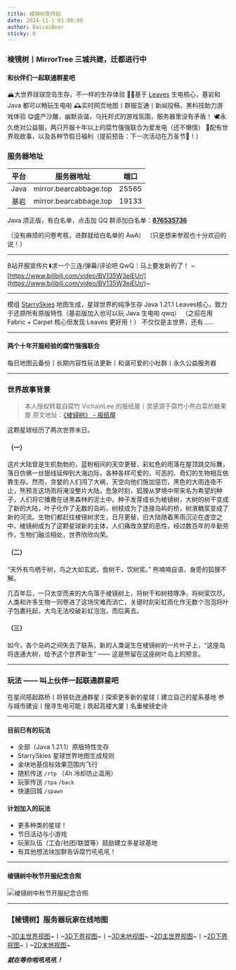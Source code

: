 ```yaml
---
title: 棱镜树宣传贴
date: 2024-11-1 01:00:00
author: BaicaiBear
sticky: 0
---
```


### 棱镜树丨MirrorTree 三城共建，迁都进行中

#### 和伙伴们一起联通群星吧

🏔️大世界球球空岛生存，不一样的生存体验
💪🏻基于 [Leaves](https://leavesmc.org/) 生电核心，基岩和 Java 都可以畅玩生电啦
🕰️实时网页地图丨群服互通丨新闻投稿，黑科技助力游戏体验
😋盛产沙雕，幽默诙谐，乌托邦式的游戏氛围，服务器里没有矛盾！
🕊️永久绝对公益服，两只开服十年以上的腐竹强强联合为爱发电（还不懒惰）
🥳配有世界观故事，以及各种节假日福利（提前预告：下一次活动在万圣节🎃！）

### 服务器地址

| 平台 | 服务器地址 | 端口 |
|:--:|:--:|:--:|
| Java | mirror.bearcabbage.top | 25565 |
| 基岩 | mirror.bearcabbage.top | 19133 |

Java 须正版，有白名单，点击加 QQ 群添加白名单：[**876535736**](https://qm.qq.com/q/fvhCDfJgLS)

（没有麻烦的问卷考核，进群就给白名单的 AwA）
（只是想来参观也十分欢迎的说！）

----------------------------------------------------------------

B站开服宣传片⬇️求一个三连/弹幕/评论吧 QwQ｜马上要发新的了！
~[https://www.bilibili.com/video/BV135W3eiEUr/](https://www.bilibili.com/video/BV135W3eiEUr/)~

----------------------------------------------------------------

模组 [StarrySkies](https://github.com/DaFuqs/StarrySkies) 地图生成，星球世界的纯净生存
Java 1.21.1 Leaves核心，致力于还原所有原版特性（基岩版加入也可以玩 Java 生电啦 qwq）
（之前在用 Fabric + Carpet 核心但发现 Leaves 更好用！）
不仅仅是主世界，还有……

----------------------------------------------------------------

#### 两个十年开服经验的腐竹强强联合

每日地图云备份丨长期内容性玩法更新丨和谐可爱的小社群丨永久公益服务器

----------------------------------------------------------------

### 世界故事背景

> 本人授权转载自腐竹 VichainLee 的报纸屋丨灵感源于腐竹小熊白菜的糖果屋
> 原文地址：[《棱镜树》 - 报纸屋](http://v.bearcabbage.top/index.php/archives/30/)

这颗星球经历了两次世界末日。

#### （一）

这片大陆曾是生机勃勃的，蓝粉相间的天空更替，彩虹色的雨落在屋顶跳交际舞，落日仿佛一丝银线延伸到大海边际，各种各样可爱的、可恶的、奇幻的生物相互依靠生存。然而，贪婪的人们闯了大祸，天空向他们施加惩罚，黑色的大雨连夜不止，熊预言这场雨将淹没整片大陆，危急时刻，狐狸从梦境中带来名为希望的种子，人们将它播撒在谜黑森林的泥土中。种子发芽成长为棱镜树，大树的树干变成了新的大陆，叶子化作了无数的岛屿，树枝成为了连接岛屿的桥，树液糖浆变成了新的河流。生物们都赶往棱镜树求生，日月更替，旧大陆随着黑雨沉沦在虚空之中，棱镜树成为了这颗星球新的主体，人们痛改贪婪的恶性，经过数百年的辛勤劳作，生物们融洽相处，世界欣欣向荣。

#### （二）

“天外有鸟栖于树，鸟之大如玄武，食树干，饮树浆。” 熊喃喃自语，身旁的狐狸不解。

几百年后，一只太空而来的大鸟落于棱镜树上，将树干和树枝啄净，将树浆饮尽，人类和许多生物一同卷进了这场灾难而消亡，关键时刻彩虹雨化作无数个泡泡将叶子包裹托起，大鸟无法咬破彩虹泡泡，而后离去。

#### （三）

如今，各个岛屿之间失去了联系，新的人类诞生在棱镜树的一片叶子上，“这座岛将连通大树，给予这个世界新生” —— 这是熊留在这座树叶岛上的预言。

----------------------------------------------------------------

### 玩法 —— 叫上伙伴一起联通群星吧

在星间搭起路桥丨将铁轨连通群星丨探索更多新的星球丨建立自己的星系基地
参与城市建设丨搜寻生电可能丨筑起高楼大厦丨名垂棱镜史诗

----------------------------------------------------------------

#### 目前已有的玩法

+ 全部（Java 1.21.1）原版特性生存
+ StarrySkies 星球世界地图生成规则
+ 金块地基信标效果范围内飞行
+ 随机传送 `/rtp` （4h 冷却防止滥用）
+ 玩家传送 `/tpa` `/back`
+ 快速回城 `/spawn`

#### 计划加入的玩法

+ 更多种类的星球！
+ 节日活动与小游戏
+ 玩家队伍（工会/社团/联盟等）鼓励建立多星球基地
+ 有其他想法块加群告诉腐竹吼吼吼！

----------------------------------------------------------------

#### 棱镜树中秋节开服纪念合照

![棱镜树中秋节开服纪念合照](/images/post_img/2024midautumn.jpeg)

----------------------------------------------------------------

### 【棱镜树】服务器玩家在线地图

~[3D主世界视图](http://mirror.bearcabbage.top/?worldname=world&mapname=surface&zoom=5&x=13&y=64&z=-36)~丨~[3D下界视图](http://mirror.bearcabbage.top/?worldname=world_nether&mapname=nether&zoom=6&x=-12&y=64&z=-56)~丨~[3D末地视图](http://mirror.bearcabbage.top/?worldname=world_the_end&mapname=the_end&zoom=6&x=16&y=64&z=-5)~
~[2D主世界视图](http://mirror.bearcabbage.top/?worldname=world&mapname=flat&zoom=5&x=46&y=64&z=-30)~丨~[2D下界视图](http://mirror.bearcabbage.top/?worldname=world_nether&mapname=flat&zoom=6&x=34&y=64&z=3)~丨~[2D末地视图](http://mirror.bearcabbage.top/?worldname=world_the_end&mapname=flat&zoom=5&x=-3&y=64&z=0)~

***就在等你啦吼吼吼！***
